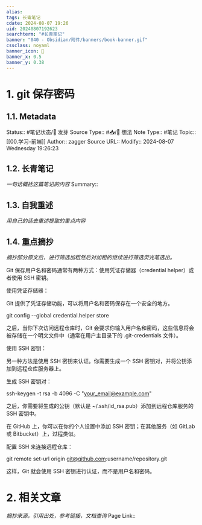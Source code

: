 ```yaml
---
alias:
tags: 长青笔记
cdate: 2024-08-07 19:26
uid: 20240807192623
searchterm: "#长青笔记"
banner: "040 - Obsidian/附件/banners/book-banner.gif"
cssclass: noyaml
banner_icon: 💌
banner_x: 0.5
banner_y: 0.38
---
```


# 1. git 保存密码

## 1.1. Metadata

Status:: #笔记状态/🌱 发芽
Source Type:: #📥/💭 想法 
Note Type:: #笔记
Topic:: [[00.学习-前端]]
Author:: zagger
Source URL::
Modify:: 2024-08-07 Wednesday 19:26:23

## 1.2. 长青笔记

_一句话概括这篇笔记的内容_
Summary::

## 1.3. 自我重述

_用自己的话去重述提取的重点内容_

## 1.4. 重点摘抄

_摘抄部分原文后，进行筛选加粗然后对加粗的继续进行筛选荧光笔选出。_

Git 保存用户名和密码通常有两种方式：使用凭证存储器（credential helper）或者使用 SSH 密钥。

使用凭证存储器：

Git 提供了凭证存储功能，可以将用户名和密码保存在一个安全的地方。

git config --global credential.helper store

之后，当你下次访问远程仓库时，Git 会要求你输入用户名和密码，这些信息将会被存储在一个明文文件中（通常在用户主目录下的 .git-credentials 文件）。

使用 SSH 密钥：

另一种方法是使用 SSH 密钥来认证。你需要生成一个 SSH 密钥对，并将公钥添加到远程仓库服务器上。

生成 SSH 密钥对：

ssh-keygen -t rsa -b 4096 -C "your_email@example.com"

之后，你需要将生成的公钥（默认是 ~/.ssh/id_rsa.pub）添加到远程仓库服务的 SSH 密钥中。

在 GitHub 上，你可以在你的个人设置中添加 SSH 密钥；在其他服务（如 GitLab 或 Bitbucket）上，过程类似。

配置 SSH 来连接远程仓库：

git remote set-url origin git@github.com:username/repository.git

这样，Git 就会使用 SSH 密钥进行认证，而不是用户名和密码。
# 2. 相关文章

_摘抄来源，引用出处，参考链接，文档查询_
Page Link::

